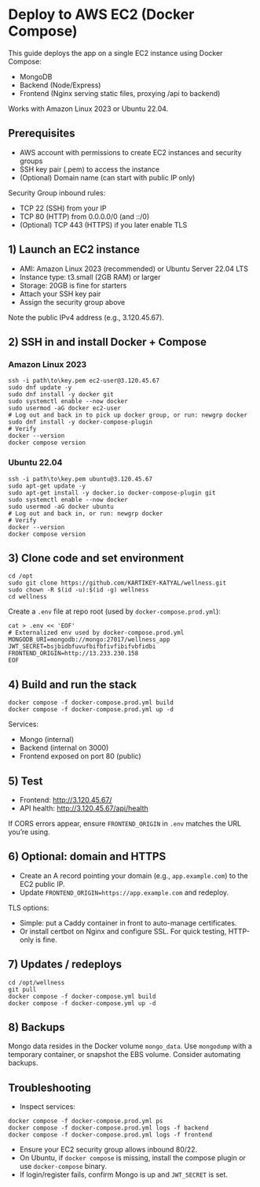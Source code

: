 # Deploy to AWS EC2 (Docker Compose)

This guide deploys the app on a single EC2 instance using Docker Compose:
- MongoDB
- Backend (Node/Express)
- Frontend (Nginx serving static files, proxying /api to backend)

Works with Amazon Linux 2023 or Ubuntu 22.04.

## Prerequisites
- AWS account with permissions to create EC2 instances and security groups
- SSH key pair (.pem) to access the instance
- (Optional) Domain name (can start with public IP only)

Security Group inbound rules:
- TCP 22 (SSH) from your IP
- TCP 80 (HTTP) from 0.0.0.0/0 (and ::/0)
- (Optional) TCP 443 (HTTPS) if you later enable TLS

## 1) Launch an EC2 instance
- AMI: Amazon Linux 2023 (recommended) or Ubuntu Server 22.04 LTS
- Instance type: t3.small (2GB RAM) or larger
- Storage: 20GB is fine for starters
- Attach your SSH key pair
- Assign the security group above

Note the public IPv4 address (e.g., 3.120.45.67).

## 2) SSH in and install Docker + Compose

### Amazon Linux 2023
```
ssh -i path\to\key.pem ec2-user@3.120.45.67
sudo dnf update -y
sudo dnf install -y docker git
sudo systemctl enable --now docker
sudo usermod -aG docker ec2-user
# Log out and back in to pick up docker group, or run: newgrp docker
sudo dnf install -y docker-compose-plugin
# Verify
docker --version
docker compose version
```

### Ubuntu 22.04
```
ssh -i path\to\key.pem ubuntu@3.120.45.67
sudo apt-get update -y
sudo apt-get install -y docker.io docker-compose-plugin git
sudo systemctl enable --now docker
sudo usermod -aG docker ubuntu
# Log out and back in, or run: newgrp docker
# Verify
docker --version
docker compose version
```

## 3) Clone code and set environment
```
cd /opt
sudo git clone https://github.com/KARTIKEY-KATYAL/wellness.git
sudo chown -R $(id -u):$(id -g) wellness
cd wellness
```

Create a `.env` file at repo root (used by `docker-compose.prod.yml`):
```
cat > .env << 'EOF'
# Externalized env used by docker-compose.prod.yml
MONGODB_URI=mongodb://mongo:27017/wellness_app
JWT_SECRET=bsjbidbfuvufbifbfivfibifvbfidbi
FRONTEND_ORIGIN=http://13.233.230.158
EOF
```

## 4) Build and run the stack
```
docker compose -f docker-compose.prod.yml build
docker compose -f docker-compose.prod.yml up -d
```

Services:
- Mongo (internal)
- Backend (internal on 3000)
- Frontend exposed on port 80 (public)

## 5) Test
- Frontend: http://3.120.45.67/
- API health: http://3.120.45.67/api/health

If CORS errors appear, ensure `FRONTEND_ORIGIN` in `.env` matches the URL you’re using.

## 6) Optional: domain and HTTPS
- Create an A record pointing your domain (e.g., `app.example.com`) to the EC2 public IP.
- Update `FRONTEND_ORIGIN=https://app.example.com` and redeploy.

TLS options:
- Simple: put a Caddy container in front to auto-manage certificates.
- Or install certbot on Nginx and configure SSL. For quick testing, HTTP-only is fine.

## 7) Updates / redeploys
```
cd /opt/wellness
git pull
docker compose -f docker-compose.yml build
docker compose -f docker-compose.yml up -d
```

## 8) Backups
Mongo data resides in the Docker volume `mongo_data`. Use `mongodump` with a temporary container, or snapshot the EBS volume. Consider automating backups.

## Troubleshooting
- Inspect services:
```
docker compose -f docker-compose.prod.yml ps
docker compose -f docker-compose.prod.yml logs -f backend
docker compose -f docker-compose.prod.yml logs -f frontend
```
- Ensure your EC2 security group allows inbound 80/22.
- On Ubuntu, if `docker compose` is missing, install the compose plugin or use `docker-compose` binary.
- If login/register fails, confirm Mongo is up and `JWT_SECRET` is set.
